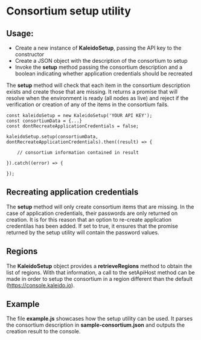 # Consortium setup utility

## Usage:
- Create a new instance of **KaleidoSetup**, passing the API key to the constructor
- Create a JSON object with the description of the consortium to setup
- Invoke the **setup** method passing the consortium description and a boolean indicating whether application credentials should be recreated

The **setup** method will check that each item in the consortium description exists and create those that are missing. It returns a promise that will resolve when the environment is ready (all nodes as live) and reject if the verification or creation of any of the items in the consortium fails.


```
const kaleidoSetup = new KaleidoSetup('YOUR API KEY');
const consortiumData = {...}
const dontRecreateApplicationCredentials = false;

kaleidoSetup.setup(consortiumData, dontRecreateApplicationCredentials).then((result) => {

    // consortium information contained in result

}).catch((error) => {

});
```

## Recreating application credentials
The **setup** method will only create consortium items that are missing. In the case of application credentials, their passwords are only returned on creation. It is for this reason that an option to re-create application credentilas has been added. If set to true, it ensures that the promise returned by the setup utility will contain the password values.

## Regions
The **KaleidoSetup** object provides a **retrieveRegions** method to obtain the list of regions. With that information, a call to the setApiHost method can be made in order to setup the consortium in a region different than the default (https://console.kaleido.io).

## Example
The file **example.js** showcases how the setup utility can be used. It parses the consortium description in **sample-consortium.json** and outputs the creation result to the console.